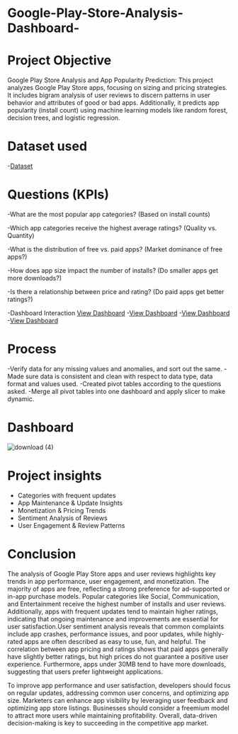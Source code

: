 # Google-Play-Store-Analysis-Dashboard-
# Project Objective
Google Play Store Analysis and App Popularity Prediction: This project analyzes Google Play Store apps, focusing on sizing and pricing strategies. It includes bigram analysis of user reviews to discern patterns in user behavior and attributes of good or bad apps. Additionally, it predicts app popularity (install count) using machine learning models like random forest, decision trees, and logistic regression. ​
# Dataset used
-<a href="https://www.kaggle.com/code/odins0n/play-store-app-reviews-scrapper-daily-update">Dataset</a>


# Questions (KPIs)

-What are the most popular app categories? (Based on install counts)

-Which app categories receive the highest average ratings? (Quality vs. Quantity)

-What is the distribution of free vs. paid apps? (Market dominance of free apps?)

-How does app size impact the number of installs? (Do smaller apps get more downloads?)

-Is there a relationship between price and rating? (Do paid apps get better ratings?)

-Dashboard Interaction <a href="https://github.com/Kaviya-Analyst/Data-Analyst-Dashboard-/blob/main/download%20(1).png">View Dashboard</a>
-<a href="https://github.com/Kaviya-Analyst/Data-Analyst-Dashboard-/blob/main/download%20(2).png">View Dashboard</a>
-<a href="https://github.com/Kaviya-Analyst/Data-Analyst-Dashboard-/blob/main/download%20(3).png">View Dashboard</a>
-<a href="https://github.com/Kaviya-Analyst/Data-Analyst-Dashboard-/blob/main/download%20(4).png">View Dashboard</a>

# Process

-Verify data for any missing values and anomalies, and sort out the same.
-Made sure data is consistent and clean with respect to data type, data format and values used.
-Created pivot tables according to the questions asked.
-Merge all pivot tables into one dashboard and apply slicer to make dynamic.

# Dashboard

![download (4)](https://github.com/user-attachments/assets/b94b8343-ffb0-4034-bb41-e7ceed84e21b)

# Project insights

- Categories with frequent updates
- App Maintenance & Update Insights 
- Monetization & Pricing Trends
- Sentiment Analysis of Reviews
- User Engagement & Review Patterns

# Conclusion
The analysis of Google Play Store apps and user reviews highlights key trends in app performance, user engagement, and monetization. The majority of apps are free, reflecting a strong preference for ad-supported or in-app purchase models. Popular categories like Social, Communication, and Entertainment receive the highest number of installs and user reviews. Additionally, apps with frequent updates tend to maintain higher ratings, indicating that ongoing maintenance and improvements are essential for user satisfaction.User sentiment analysis reveals that common complaints include app crashes, performance issues, and poor updates, while highly-rated apps are often described as easy to use, fun, and helpful. The correlation between app pricing and ratings shows that paid apps generally have slightly better ratings, but high prices do not guarantee a positive user experience. Furthermore, apps under 30MB tend to have more downloads, suggesting that users prefer lightweight applications.

To improve app performance and user satisfaction, developers should focus on regular updates, addressing common user concerns, and optimizing app size. Marketers can enhance app visibility by leveraging user feedback and optimizing app store listings. Businesses should consider a freemium model to attract more users while maintaining profitability. Overall, data-driven decision-making is key to succeeding in the competitive app market. 
